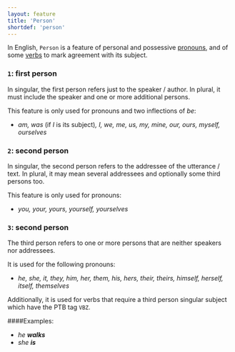 ```yaml
---
layout: feature
title: 'Person'
shortdef: 'person'
---
```


In English, `Person` is a feature of personal and possessive [pronouns](en-pos/PRON), and of some [verbs](en-pos/VERB) to mark agreement with its subject.

### `1`: first person

In singular, the first person refers just to the speaker / author. In plural, it must include the speaker and one or more additional persons. 

This feature is only used for pronouns and two inflections of _be_:

* _am, was_ (if _I_ is its subject)_, I, we, me, us, my, mine, our, ours, myself, ourselves_

### `2`: second person

In singular, the second person refers to the addressee of the utterance / text. In plural, it may mean several addressees and optionally some third persons too.

This feature is only used for pronouns:

* _you, your, yours, yourself, yourselves_

### `3`: second person

The third person refers to one or more persons that are neither speakers nor addressees.

It is used for the following pronouns:

* _he, she, it, they, him, her, them, his, hers, their, theirs, himself, herself, itself, themselves_

Additionally, it is used for verbs that require a third person singular subject which have the PTB tag `VBZ`.

####Examples:

* _he <b>walks</b>_
* _she <b>is</b>_





